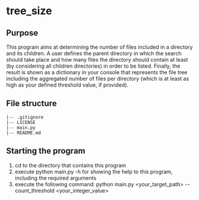 # tree_size

## Purpose
This program aims at determining the number of files included in a directory and its children. A user defines the 
parent directory in which the search should take place and how many files the directory should contain at least (by 
considering all children directories) in order to be listed. Finally, the result is shown as a dictionary in your 
console that represents the file tree including the aggregated number of files per directory (which is at least as high 
as your defined threshold value, if provided).

## File structure
    |-- .gitignore
    |-- LICENSE
    |-- main.py
    |-- README.md

## Starting the program
1. cd to the directory that contains this program
2. execute python main.py -h for showing the help to this program, including the required arguments
3. execute the following command: python main.py <your_target_path> --count_threshold <your_integer_value>
